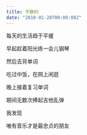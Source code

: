 ```yaml
---
title: 平静的
date: "2010-01-28T00:00:00Z"
---
```


每天的生活趋于平缓

早起趁着阳光练一会儿钢琴

然后去背单词

吃过中饭，在网上闲逛

晚上接着复习单词

期间无数次捧起吉他乱弹

我发现

唯有音乐才是最忠贞的朋友